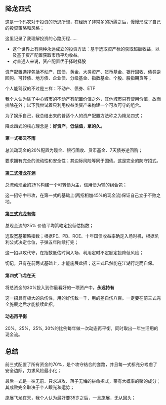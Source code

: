 ## 降龙四式


这是一个码农对于投资的所思所想，在经历了非常多的折腾之后，慢慢形成了自己的投资策略和风格；

这里记录了我理解投资的心路历程......


*  这个世界上有两种永远成立的投资方法：基于选取资产标的获取超额收益，以及基于资产配置获取市场平均收益。
*  对普通人来说，资产配置优于择时择股


资产配置选择包括不动产、国债、黄金、大类资产、货币基金、银行固收、债券逆回购、可转债、地方债、企业债、分级基金、指数基金、个股、股指期货等；

个人能驾驭的不过是三样：不动产、债券、ETF

我个人认为除了中心城市的不动产有配置价值之外，其他城市只有使用价值，故而排除在外；以下我尝试着只利用权益类资产来构建一个可攻可守的组合。

为了娱乐自己，我总结出来的普适个人的资产配置方法称之为降龙四式；

降龙四式的核心理念是：**好资产，低估值，拿的久。**

#### 第一式密云不雨

总流动现金的20%配置为现金、银行固收、货币基金、7天债券逆回购；

要求拥有完全的流动性和安全性；其边际风险等同于国债。这是完全的防守招式。

#### [第二式潜龙在渊](qianlong.md)

总流动现金的25%构建一个可转债为主，信用债为辅的组合包；

这一招守中带攻，在第一式的基础上(两招相加45%的现金流)保证自己立于不败之地。

#### [第三式亢龙有悔](kanglong.md)

总现金流的25% 价值平均策略定投低估指数；

选取宽基策略指数；根据PE、PB、ROE、十年国债收益率确定入场时机，根据凯利公式决定仓位，子弹五年陆续打完；

这一招以攻代守，在指数低估时间入场、利用定时不定额定投降低风险；

切记，只有在前两式基础上，才能施展此招；这三式已然能在江湖行走而自保。


#### 第四式飞龙在天

将总资金的30%投入到你最看好的一项资产中，**永远持有**

这一招具有极大的杀伤性，用的好伤敌一千，用的差自伤八百。一定要在前三式完全施展之后才能接续此招。

#### 动态再平衡

20%，25%，25%, 30%的比例每年做一次动态再平衡，同时取出一年生活用的现金流。

## 总结

前三式配置了所有资金的70%，是个攻守结合的套路，并且每一式都充分考虑了安全边际，力求风险最小化；

最后一式是一往无前、只求进攻、落子无悔的拼命招式，带有大概率的赌的成分；其成败完全取决于个人眼光和运势；

施展飞龙在天，我个人认为最好要35岁之后，一旦施展，无从回头；
